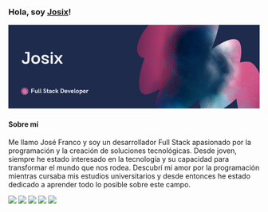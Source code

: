 ### Hola, soy <a href="https://github.com/Josix5" target="_blank">Josix</a>!

<img src="./multimedia/Banner.png" alt="Banner-Josix" width="2000" heigth="500">

#### Sobre mí

<p>
  Me llamo José Franco y soy un desarrollador Full Stack apasionado por la programación y la creación de soluciones tecnológicas. Desde joven, siempre he estado interesado en la tecnología y su capacidad para transformar el mundo que nos rodea. Descubrí mi amor por la programación mientras cursaba mis estudios universitarios y desde entonces he estado dedicado a aprender todo lo posible sobre este campo.
</p>

[![](https://img.shields.io/badge/github-lightgray?style=for-the-badge&logo=github)](https://github.com/Josix5)
[![](https://img.shields.io/badge/gitlab-yellow?style=for-the-badge&logo=gitlab)]([https://lib.rs/crates/redant](https://gitlab.com/josix5))
[![](https://img.shields.io/badge/twitter-9cf?style=for-the-badge&logo=twitter)](https://twitter.com/Josix_5)
[![](https://img.shields.io/badge/website-red?style=for-the-badge&logo=webstorm)](https://josix5.github.io)
[![](https://img.shields.io/badge/linkedin-blue?style=for-the-badge&logo=linkedin)](https://www.linkedin.com/in/jos%C3%A9-franco-152baa207/)
